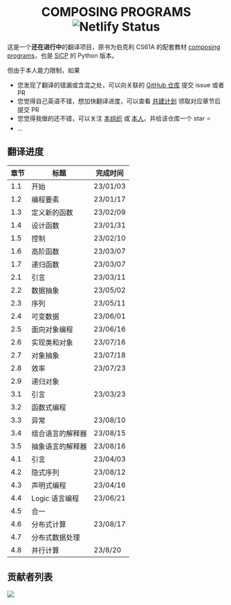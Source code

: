 <h1 align="center" style="text-align: center"> 
  COMPOSING PROGRAMS <img src="https://api.netlify.com/api/v1/badges/f3b9b563-03b5-484b-a4d1-ae24463ab40c/deploy-status" alt="Netlify Status">
</h1>

这是一个**还在进行中**的翻译项目，原书为伯克利 CS61A 的配套教材 [composing programs](https://www.composingprograms.com/)，也是 [SICP](https://book.douban.com/subject/1148282/) 的 Python 版本。

但由于本人能力限制，如果

- 您发现了翻译的错漏或含混之处，可以向关联的 [GitHub 仓库](https://github.com/csfive/composing-programs-zh) 提交 issue 或者 PR
- 您觉得自己英语不错，想加快翻译进度，可以查看 [共建计划](https://github.com/csfive/composing-programs-zh/issues/3) 领取对应章节后提交 PR
- 您觉得我做的还不错，可以关注 [本组织](https://github.com/csfive) 或 [本人](https://github.com/mancuoj)，并给该仓库一个 star ⭐
- ...

## 翻译进度

| 章节 | 标题             | 完成时间 |
| ---- | ---------------- | -------- |
| 1.1  | 开始             | 23/01/03 |
| 1.2  | 编程要素         | 23/01/17 |
| 1.3  | 定义新的函数     | 23/02/09 |
| 1.4  | 设计函数         | 23/01/31 |
| 1.5  | 控制             | 23/02/10 |
| 1.6  | 高阶函数         | 23/03/07 |
| 1.7  | 递归函数         | 23/03/07 |
| 2.1  | 引言             | 23/03/11 |
| 2.2  | 数据抽象         | 23/05/02 |
| 2.3  | 序列             | 23/05/11 |
| 2.4  | 可变数据         | 23/06/01 |
| 2.5  | 面向对象编程     | 23/06/16 |
| 2.6  | 实现类和对象     | 23/07/16 |
| 2.7  | 对象抽象         | 23/07/18 |
| 2.8  | 效率             | 23/07/23 |
| 2.9  | 递归对象         |          |
| 3.1  | 引言             | 23/03/23 |
| 3.2  | 函数式编程       |          |
| 3.3  | 异常             | 23/08/10 |
| 3.4  | 组合语言的解释器 | 23/08/15 |
| 3.5  | 抽象语言的解释器 | 23/08/16 |
| 4.1  | 引言             | 23/04/03 |
| 4.2  | 隐式序列         | 23/08/12 |
| 4.3  | 声明式编程       | 23/04/16 |
| 4.4  | Logic 语言编程   | 23/06/21 |
| 4.5  | 合一             |          |
| 4.6  | 分布式计算       | 23/08/17 |
| 4.7  | 分布式数据处理   |          |
| 4.8  | 并行计算         | 23/8/20  |

## 贡献者列表

<a href="https://github.com/csfive/composing-programs-zh/graphs/contributors">
  <img src="https://contrib.rocks/image?repo=csfive/composing-programs-zh" />
</a>
